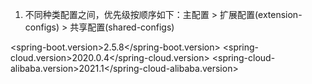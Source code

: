 1. 不同种类配置之间，优先级按顺序如下：主配置 > 扩展配置(extension-configs) > 共享配置(shared-configs)

<spring-boot.version>2.5.8</spring-boot.version>
        <spring-cloud.version>2020.0.4</spring-cloud.version>
        <spring-cloud-alibaba.version>2021.1</spring-cloud-alibaba.version>
        